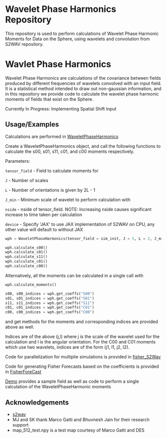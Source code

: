 
# Wavelet Phase Harmonics Repository

This repository is used to perform calculations of Wavelet Phase Harmonic Moments for Data on the Sphere, using wavelets and convolution from S2WAV repository. 

# Wavlet Phase Harmonics 

Wavelet Phase Harmonics are calculations of the covariance between fields produced by different frequencies of wavelets convolved with an input field. It is a statistical method intended to draw out non-gaussian information, and in this repository we provide code to calculate the wavelet phase harmonic moments of fields that exist on the Sphere. 

Currently In Progress: Implementing Spatial Shift Input 
## Usage/Examples

Calculations are performed in [WaveletPhaseHarmonics](https://github.com/MichaelJacob914/WaveletPhaseHarmonics/blob/main/WaveletPhaseHarmonics.py)


Create a WaveletPhaseHarmonics object, and call the following functions to calculate the s00, s01, s11, c01, and c00 moments respectively. 

Parameters: 

`tensor_field` - Field to calculate moments for

`J` - Number of scales 

`L` - Number of orientations is given by 2L - 1

`J_min` - Minimum scale of wavelet to perform calculation with

`nside` - nside of tensor_field. NOTE: Increasing nside causes significant increase to time taken per calculation

`device` - Specify 'JAX' to use JAX implementation of S2WAV on CPU, any other value will default to without JAX


``` python
wph = WaveletPhaseHarmonics(tensor_field = sim_init, J = 5, L = 2, J_min = 3, nside=nside, device = 'cpu')

wph.calculate_s00()
wph.calculate_s01()
wph.calculate_s11()
wph.calculate_c01()
wph.calculate_c00()
```

Alternatively, all the moments can be calculated in a single call with
``` python
wph.calculate_moments()

s00, s00_indices = wph.get_coeffs("S00")
s01, s01_indices = wph.get_coeffs("S01")
s11, s11_indices = wph.get_coeffs("S11")
c01, c01_indices = wph.get_coeffs("C01")
c00, c00_indices = wph.get_coeffs("C00")
```
and get methods for the moments and corresponding indices are provided above as well. 

Indices are of the above (j,l) where j is the scale of the wavelet used for the calculation and l is the angular orientation. For the C00 and C01 moments which use two wavelets, indices are of the form (j1, l1, j2, l2). 

Code for parallelization for multiplie simulations is provided in [fisher_S2Wav](https://github.com/MichaelJacob914/WaveletPhaseHarmonics/blob/main/run_S2Wav.py)

Code for generating Fisher Forecasts based on the coefficients is provided in [FisherForeCast](https://github.com/MichaelJacob914/WaveletPhaseHarmonics/blob/main/FisherForecast.py)

[Demo](https://github.com/MichaelJacob914/WaveletPhaseHarmonics/tree/main/demo) provides a sample field as well as code to perform a single calculation of the WaveletPhaseHarmonic moments 

## Acknowledgements

 - [s2wav](https://github.com/astro-informatics/s2wav)
 - MJ and SK thank Marco Gatti and Bhuvnesh Jain for their research support
 - map_512_test.npy is a test map courtesy of Marco Gatti and DES
 




 
